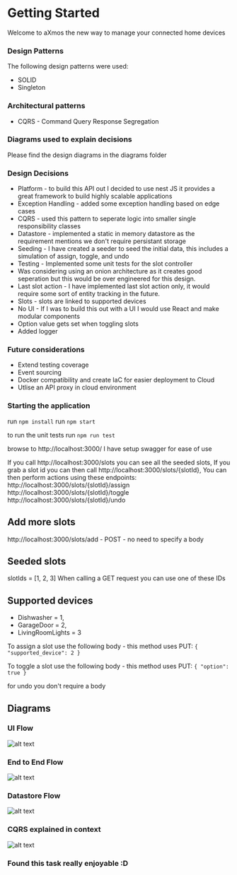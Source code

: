 # Getting Started
Welcome to aXmos the new way to manage your connected home devices

### Design Patterns
The following design patterns were used:
- SOLID
- Singleton

### Architectural patterns
- CQRS - Command Query Response Segregation

### Diagrams used to explain decisions
Please find the design diagrams in the diagrams folder

### Design Decisions
* Platform - to build this API out I decided to use nest JS it provides a great framework to build highly scalable applications
* Exception Handling - added some exception handling based on edge cases
* CQRS - used this pattern to seperate logic into smaller single responsibility classes
* Datastore - implemented a static in memory datastore as the requirement mentions we don't require persistant storage
* Seeding - I have created a seeder to seed the initial data, this includes a simulation of assign, toggle, and undo
* Testing - Implemented some unit tests for the slot controller
* Was considering using an onion architecture as it creates good seperation but this would be over engineered for this design.
* Last slot action - I have implemented last slot action only, it would require some sort of entity tracking in the future.
* Slots - slots are linked to supported devices
* No UI - If I was to build this out with a UI I would use React and make modular components
* Option value gets set when toggling slots
* Added logger


### Future considerations
* Extend testing coverage
* Event sourcing
* Docker compatibility and create IaC for easier deployment to Cloud
* Utlise an API proxy in cloud environment

### Starting the application
run `npm install`
run `npm start`

to run the unit tests run `npm run test`

browse to http://localhost:3000/ I have setup swagger for ease of use

If you call http://localhost:3000/slots you can see all the seeded slots,
If you grab a slot id you can then call http://localhost:3000/slots/{slotId},
You can then perform actions using these endpoints: 
http://localhost:3000/slots/{slotId}/assign 
http://localhost:3000/slots/{slotId}/toggle 
http://localhost:3000/slots/{slotId}/undo

## Add more slots
http://localhost:3000/slots/add - POST - no need to specify a body

## Seeded slots
slotIds = [1, 2, 3]
When calling a GET request you can use one of these IDs

## Supported devices
* Dishwasher = 1,
* GarageDoor = 2,
* LivingRoomLights = 3

To assign a slot use the following body - this method uses PUT:
`{
  "supported_device": 2
}`

To toggle a slot use the following body - this method uses PUT:
`{
  "option": true
}`

for undo you don't require a body

## Diagrams
### UI Flow
![alt text](https://github.com/bradleynz/axmos-home-hub/blob/main/diagrams/ui-flow.png)
### End to End Flow
![alt text](https://github.com/bradleynz/axmos-home-hub/blob/main/diagrams/end-to-end-flow.png)
### Datastore Flow
![alt text](https://github.com/bradleynz/axmos-home-hub/blob/main/diagrams/data-store-flow.png)
### CQRS explained in context
![alt text](https://github.com/bradleynz/axmos-home-hub/blob/main/diagrams/cqrs-explained-in-context.png)
### Found this task really enjoyable :D
